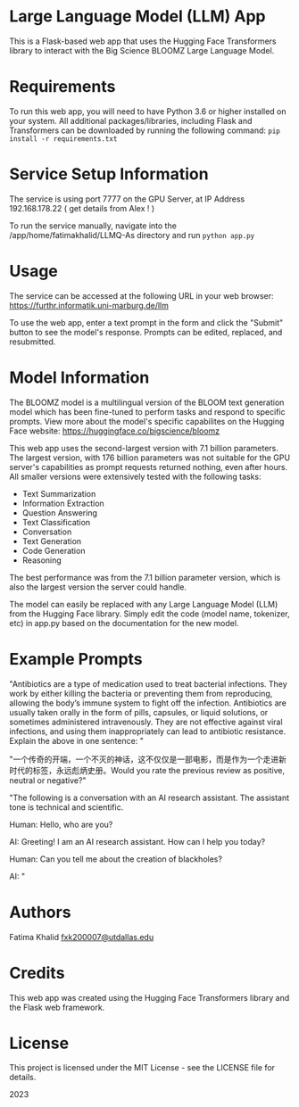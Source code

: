 # Large Language Model (LLM) App
This is a Flask-based web app that uses the Hugging Face Transformers library to interact with the Big Science BLOOMZ Large Language Model.

# Requirements
To run this web app, you will need to have Python 3.6 or higher installed on your system.
All additional packages/libraries, including Flask and Transformers can be downloaded by running the following command:
``
pip install -r requirements.txt
``
# Service Setup Information
The service is using port 7777 on the GPU Server, at IP Address 192.168.178.22
( get details from Alex ! )

To run the service manually, navigate into the /app/home/fatimakhalid/LLMQ-As directory and run
``
python app.py
``

# Usage
The service can be accessed at the following URL in your web browser:
https://furthr.informatik.uni-marburg.de/llm

To use the web app, enter a text prompt in the form and click the "Submit" button to see the model's response. Prompts can be edited, replaced, and resubmitted.

# Model Information
The BLOOMZ model is a multilingual version of the BLOOM text generation model which has been fine-tuned to perform tasks and respond to specific prompts. View more about the model's specific capabilites on the Hugging Face website:
https://huggingface.co/bigscience/bloomz

This web app uses the second-largest version with 7.1 billion parameters. The largest version, with 176 billion parameters was not suitable for the GPU server's capabilities as prompt requests returned nothing, even after hours. All smaller versions were extensively tested with the following tasks:
- Text Summarization
- Information Extraction
- Question Answering
- Text Classification
- Conversation
- Text Generation
- Code Generation
- Reasoning

The best performance was from the 7.1 billion parameter version, which is also the largest version the server could handle.

The model can easily be replaced with any Large Language Model (LLM) from the Hugging Face library. Simply edit the code (model name, tokenizer, etc) in app.py based on the documentation for the new model.

# Example Prompts
"Antibiotics are a type of medication used to treat bacterial infections. They work by either killing the bacteria or preventing them from reproducing, allowing the body’s immune system to fight off the infection. Antibiotics are usually taken orally in the form of pills, capsules, or liquid solutions, or sometimes administered intravenously. They are not effective against viral infections, and using them inappropriately can lead to antibiotic resistance. Explain the above in one sentence: "

"一个传奇的开端，一个不灭的神话，这不仅仅是一部电影，而是作为一个走进新时代的标签，永远彪炳史册。Would you rate the previous review as positive, neutral or negative?"

"The following is a conversation with an AI research assistant. The assistant tone is technical and scientific.

Human: Hello, who are you?

AI: Greeting! I am an AI research assistant. How can I help you today?

Human: Can you tell me about the creation of blackholes?

AI: "


# Authors
Fatima Khalid fxk200007@utdallas.edu

# Credits
This web app was created using the Hugging Face Transformers library and the Flask web framework.

# License
This project is licensed under the MIT License - see the LICENSE file for details.

2023
